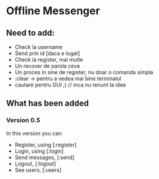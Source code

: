 # Offline Messenger

## Need to add:
* Check la username
* Send prin id [daca e logat]
* Check la register, mai multe
* Un recover de parola ceva
* Un proces in sine de register, nu doar o comanda simpla
* :clear -> pentru a vedea mai bine terminalul
* cautare pentru GUI ;) // inca nu renunt la idee

## What has been added
### Version 0.5
In this version you can:
* Register, using [:register]
* Login, using [:login]
* Send messages, [:send]
* Logout, [:logout]
* See users, [:users]

